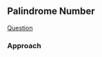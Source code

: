 ## Palindrome Number

[Question](https://leetcode.com/problems/palindrome-number/)

### Approach



```

```
